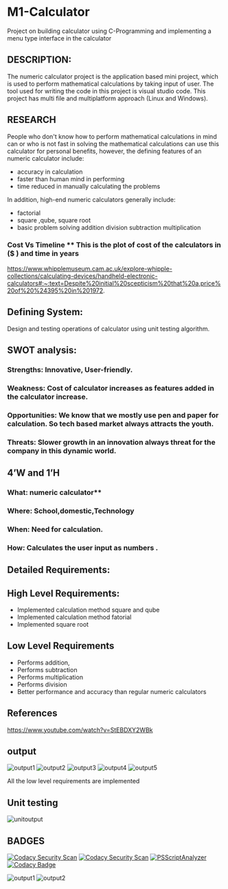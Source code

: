 # M1-Calculator
Project on building calculator using C-Programming and implementing a menu type interface in the calculator


## DESCRIPTION:  
The numeric calculator project is the application based mini project, which is used to perform mathematical calculations by taking input of user. The tool used for writing the code in this project is visual studio code. This project has multi file and multiplatform approach (Linux and Windows).

## RESEARCH

People who don't know how to perform mathematical calculations in mind can or who is not fast in solving the mathematical calculations can use this calculator for personal benefits, however, the defining features of an numeric calculator include:

* accuracy in calculation
* faster than human mind in performing
* time reduced in manually calculating the problems


In addition, high-end numeric calculators generally include:

* factorial
* square ,qube, square root
* basic problem solving addition division subtraction multiplication
### Cost Vs Timeline ** This is the plot of cost of the calculators in ($ ) and time in years

https://www.whipplemuseum.cam.ac.uk/explore-whipple-collections/calculating-devices/handheld-electronic-calculators#:~:text=Despite%20initial%20scepticism%20that%20a,price%20of%20%24395%20in%201972.


## Defining System:

Design and testing operations of calculator using unit testing algorithm.

## SWOT analysis:

### Strengths: Innovative, User-friendly.

### Weakness: Cost of calculator increases as features added in the calculator increase.

### Opportunities: We know that we mostly use pen and paper for calculation. So tech based market always attracts the youth.

### Threats: Slower growth in an innovation always threat for the company in this dynamic world.

## 4’W and 1’H

### What: numeric calculator**

### Where: School,domestic,Technology

### When: Need for calculation.

### How: Calculates the user input as numbers .

## Detailed Requirements:

## High Level Requirements:
* Implemented calculation method square and qube	
* Implemented  calculation method fatorial
* Implemented square root

## Low Level Requirements
* Performs addition, 
* Performs subtraction
* Performs multiplication
* Performs  division
* Better performance and accuracy than regular numeric calculators


## References
https://www.youtube.com/watch?v=StEBDXY2WBk


## output

![output1](https://github.com/prabakaran-8bit/M1_ProjectGoal_util/blob/7e905e8326d5574e3dfcb922a4e023cbd2644263/4_TestPlanAndOutput/Screenshot%20(173).png)
![output2](https://github.com/prabakaran-8bit/M1_ProjectGoal_util/blob/7e905e8326d5574e3dfcb922a4e023cbd2644263/4_TestPlanAndOutput/Screenshot%20(174).png)
![output3](https://github.com/prabakaran-8bit/M1_ProjectGoal_util/blob/7e905e8326d5574e3dfcb922a4e023cbd2644263/4_TestPlanAndOutput/Screenshot%20(175).png)
![output4](https://github.com/prabakaran-8bit/M1_ProjectGoal_util/blob/7e905e8326d5574e3dfcb922a4e023cbd2644263/4_TestPlanAndOutput/Screenshot%20(176).png)
![output5](https://github.com/prabakaran-8bit/M1_ProjectGoal_util/blob/7e905e8326d5574e3dfcb922a4e023cbd2644263/4_TestPlanAndOutput/Screenshot%20(177).png)


All the low level requirements are implemented

## Unit testing
![unitoutput](https://github.com/prabakaran-8bit/M1_ProjectGoal_util/blob/7e905e8326d5574e3dfcb922a4e023cbd2644263/4_TestPlanAndOutput/Screenshot%20(180).png)


## BADGES
[![Codacy Security Scan](https://github.com/prabakaran-8bit/M1_ProjectGoal_util/actions/workflows/codacy.yml/badge.svg)](https://github.com/prabakaran-8bit/M1_ProjectGoal_util/actions/workflows/codacy.yml)
[![Codacy Security Scan](https://github.com/prabakaran-8bit/M1_ProjectGoal_util/actions/workflows/codacy.yml/badge.svg)](https://github.com/prabakaran-8bit/M1_ProjectGoal_util/actions/workflows/codacy.yml)
[![PSScriptAnalyzer](https://github.com/prabakaran-8bit/M1_ProjectGoal_util/actions/workflows/powershell.yml/badge.svg)](https://github.com/prabakaran-8bit/M1_ProjectGoal_util/actions/workflows/powershell.yml)
[![Codacy Badge](https://app.codacy.com/project/badge/Grade/7b88822c21f643acaf7ec742ad02f792)](https://www.codacy.com/gh/prabakaran-8bit/M1_ProjectGoal_util/dashboard?utm_source=github.com&amp;utm_medium=referral&amp;utm_content=prabakaran-8bit/M1_ProjectGoal_util&amp;utm_campaign=Badge_Grade)


![output1](https://github.com/prabakaran-8bit/M1_ProjectGoal_util/blob/9e96ca40a9b0155f6326271297c641a67aacd248/5_Report/Screenshot%20(181).png)
![output2](https://github.com/prabakaran-8bit/M1_ProjectGoal_util/blob/9e96ca40a9b0155f6326271297c641a67aacd248/5_Report/Screenshot%20(182).png)

